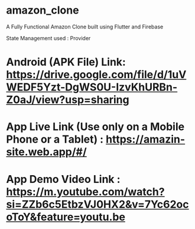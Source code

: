 # amazon_clone

A Fully Functional Amazon Clone built using Flutter and Firebase 

State Management used : Provider

# Android (APK File) Link: https://drive.google.com/file/d/1uVWEDF5Yzt-DgWS0U-IzvKhURBn-Z0aJ/view?usp=sharing

# App Live Link (Use only on a Mobile Phone or a Tablet) : https://amazin-site.web.app/#/

# App Demo Video Link : https://m.youtube.com/watch?si=ZZb6c5EtbzVJ0HX2&v=7Yc62ocoToY&feature=youtu.be



